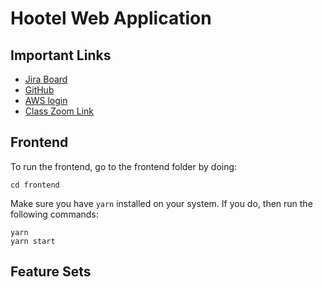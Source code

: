 # Hootel Web Application

## Important Links

- [Jira Board](https://noideasjsu.atlassian.net/jira/software/c/projects/HOT/boards/1)
- [GitHub](https://github.com/gopinathsjsu/team-project-noidea)
- [AWS login](https://568187732893.signin.aws.amazon.com/console)
- [Class Zoom Link](https://sjsu.zoom.us/j/88308650468?pwd=WG50SkZyWnJtVjNxTElraU5RR3dUQT09)

## Frontend

To run the frontend, go to the frontend folder by doing:

```
cd frontend
```

Make sure you have `yarn` installed on your system. If you do, then run the following commands:

```
yarn
yarn start
```

## Feature Sets

